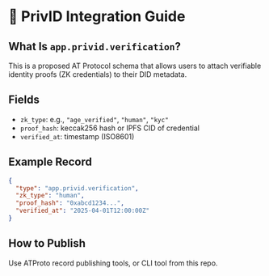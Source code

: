 # 🔗 PrivID Integration Guide

## What Is `app.privid.verification`?

This is a proposed AT Protocol schema that allows users to attach verifiable identity proofs (ZK credentials) to their DID metadata.

## Fields

- `zk_type`: e.g., `"age_verified"`, `"human"`, `"kyc"`
- `proof_hash`: keccak256 hash or IPFS CID of credential
- `verified_at`: timestamp (ISO8601)

## Example Record

```json
{
  "type": "app.privid.verification",
  "zk_type": "human",
  "proof_hash": "0xabcd1234...",
  "verified_at": "2025-04-01T12:00:00Z"
}
```

## How to Publish

Use ATProto record publishing tools, or CLI tool from this repo.
